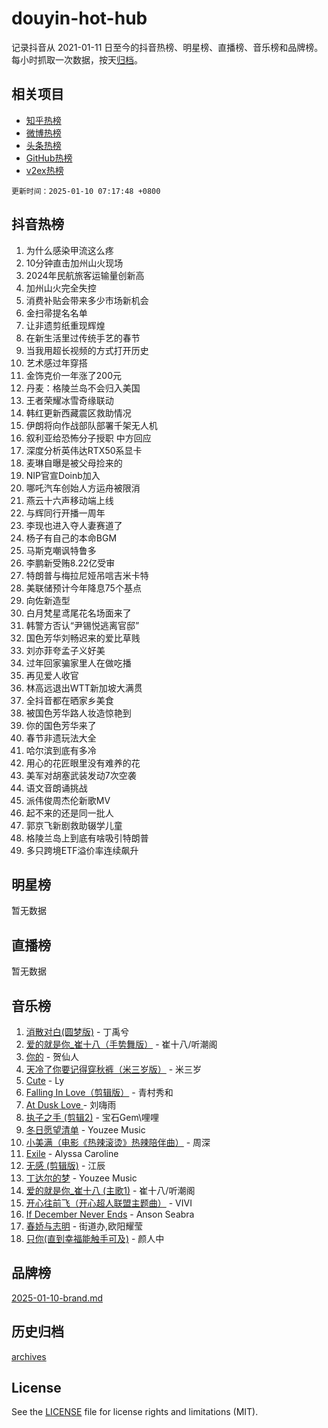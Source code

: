 # douyin-hot-hub

记录抖音从 2021-01-11 日至今的抖音热榜、明星榜、直播榜、音乐榜和品牌榜。每小时抓取一次数据，按天[归档](archives)。

## 相关项目

- [知乎热榜](https://github.com/lonnyzhang423/zhihu-hot-hub)
- [微博热榜](https://github.com/lonnyzhang423/weibo-hot-hub)
- [头条热榜](https://github.com/lonnyzhang423/toutiao-hot-hub)
- [GitHub热榜](https://github.com/lonnyzhang423/github-hot-hub)
- [v2ex热榜](https://github.com/lonnyzhang423/v2ex-hot-hub)


`更新时间：2025-01-10 07:17:48 +0800`

## 抖音热榜

1. 为什么感染甲流这么疼
1. 10分钟直击加州山火现场
1. 2024年民航旅客运输量创新高
1. 加州山火完全失控
1. 消费补贴会带来多少市场新机会
1. 金扫帚提名名单
1. 让非遗剪纸重现辉煌
1. 在新生活里过传统手艺的春节
1. 当我用超长视频的方式打开历史
1. 艺术感过年穿搭
1. 金饰克价一年涨了200元
1. 丹麦：格陵兰岛不会归入美国
1. 王者荣耀冰雪奇缘联动
1. 韩红更新西藏震区救助情况
1. 伊朗将向作战部队部署千架无人机
1. 叙利亚给恐怖分子授职 中方回应
1. 深度分析英伟达RTX50系显卡
1. 麦琳自曝是被父母捡来的
1. NIP官宣Doinb加入
1. 哪吒汽车创始人方运舟被限消
1. 燕云十六声移动端上线
1. 与辉同行开播一周年
1. 李现也进入夺人妻赛道了
1. 杨子有自己的本命BGM
1. 马斯克嘲讽特鲁多
1. 李鹏新受贿8.22亿受审
1. 特朗普与梅拉尼娅吊唁吉米卡特
1. 美联储预计今年降息75个基点
1. 向佐新造型
1. 白月梵星鸢尾花名场面来了
1. 韩警方否认“尹锡悦逃离官邸”
1. 国色芳华刘畅迟来的爱比草贱
1. 刘亦菲夸孟子义好美
1. 过年回家骗家里人在做吃播
1. 再见爱人收官
1. 林高远退出WTT新加坡大满贯
1. 全抖音都在晒家乡美食
1. 被国色芳华路人妆造惊艳到
1. 你的国色芳华来了
1. 春节非遗玩法大全
1. 哈尔滨到底有多冷
1. 用心的花匠眼里没有难养的花
1. 美军对胡塞武装发动7次空袭
1. 语文音朗诵挑战
1. 派伟俊周杰伦新歌MV
1. 起不来的还是同一批人
1. 郭京飞新剧救助辍学儿童
1. 格陵兰岛上到底有啥吸引特朗普
1. 多只跨境ETF溢价率连续飙升

## 明星榜

暂无数据

## 直播榜

暂无数据

## 音乐榜

1. [消散对白(圆梦版)](https://sf5-hl-cdn-tos.douyinstatic.com/obj/tos-cn-ve-2774/og4jB5I5IizzoZVAAAzWgBMAsMDWoArfwBOiFs) - 丁禹兮
1. [爱的就是你_崔十八（手势舞版）](https://sf5-hl-cdn-tos.douyinstatic.com/obj/tos-cn-ve-2774/oApB2AigNyB4sTw7JhBOikMAf0oDJzMWBuIrgm) - 崔十八/听潮阁
1. [你的](https://sf5-hl-cdn-tos.douyinstatic.com/obj/tos-cn-ve-2774/oYuIeKf42jB7sEV6B2upMdpYAgfrQWj0FeRegh) - 贺仙人
1. [天冷了你要记得穿秋裤（米三岁版）](https://sf5-hl-cdn-tos.douyinstatic.com/obj/tos-cn-ve-2774/oQlIwVIDWiZ6BQilAorS7MA0AgCkQDvcZAdm1) - 米三岁
1. [Cute](https://sf5-hl-cdn-tos.douyinstatic.com/obj/tos-cn-ve-2774/o4IbIzHWKAAB4wsS5qMBRiiAlEBGTpQRNfFvuo) - Ly
1. [Falling In Love（剪辑版）](https://sf5-hl-cdn-tos.douyinstatic.com/obj/tos-cn-ve-2774/o8ajpA8zzgBPahbBIO8AcKGBLJezFCRd1wfP9f) - 青村秀和
1. [ At Dusk  Love ](https://sf5-hl-cdn-tos.douyinstatic.com/obj/tos-cn-ve-2774/o8CrpCf5CaYgI4ZrtQgMQAFEfuGqNnRSDQAPBc) - 刘嗨雨
1. [执子之手 (剪辑2)](https://sf5-hl-cdn-tos.douyinstatic.com/obj/tos-cn-ve-2774/oUoZLQjCc31XzqsBnBQUNgeKtYPBcgbFDwtfcu) - 宝石Gem\哩哩
1. [冬日愿望清单](https://sf5-hl-cdn-tos.douyinstatic.com/obj/tos-cn-ve-2774/oIIgUOeamCFCVAzxN6MFRLIBlLGpUqQxeeHrLE) - Youzee Music
1. [小美满（电影《热辣滚烫》热辣陪伴曲）](https://sf5-hl-cdn-tos.douyinstatic.com/obj/tos-cn-ve-2774/o0GAn2lSgfZIDUgtevCGDQYnFg4CwnrBaxbTZL) - 周深
1. [Exile](https://sf5-hl-cdn-tos.douyinstatic.com/obj/tos-cn-ve-2774/oYj4gAQTknKE3WW0Je8KGmQ7z1cA4FefwtbufD) - Alyssa Caroline
1. [无感 (剪辑版)](https://sf5-hl-cdn-tos.douyinstatic.com/obj/tos-cn-ve-2774/o0eIsUzJBDlQaQFC5OFlgbMEZC1TFYBftOBn6p) - 江辰
1. [丁达尔的梦](https://sf5-hl-cdn-tos.douyinstatic.com/obj/tos-cn-ve-2774/oMU3WirUZBVQkAC9ccG5P2IQirziZM2RTInUY) - Youzee Music
1. [爱的就是你_崔十八 (主歌1)](https://sf5-hl-cdn-tos.douyinstatic.com/obj/tos-cn-ve-2774/oI5BO5DhFZ6UTcNCnZaOCBLtZ7WIMQGfgnXf5E) - 崔十八/听潮阁
1. [开心往前飞（开心超人联盟主题曲）](https://sf5-hl-cdn-tos.douyinstatic.com/obj/tos-cn-ve-2774/9d8fb7c82cf1421fb93a9fe925275e0a) - VIVI
1. [If December Never Ends](https://sf5-hl-cdn-tos.douyinstatic.com/obj/tos-cn-ve-2774/oY1IQMoTgCFIBg8RZifyqlBBt1UFgitTYmxeOS) - Anson Seabra
1. [春娇与志明](https://sf5-hl-cdn-tos.douyinstatic.com/obj/tos-cn-ve-2774/e530d8fceb7044b39707d7f9ff54add1) - 街道办,欧阳耀莹
1. [只你(直到幸福能触手可及)](https://sf5-hl-cdn-tos.douyinstatic.com/obj/tos-cn-ve-2774/o0lBkRDzFTeaVSUz3ZZSCBVtZ5DIMQGfgmEAuE) - 颜人中

## 品牌榜

[2025-01-10-brand.md](archives/2025-01-10-brand.md)

## 历史归档

[archives](archives)

## License

See the [LICENSE](LICENSE) file for license rights and limitations (MIT).
